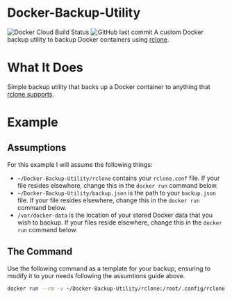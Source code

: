 # Docker-Backup-Utility
![Docker Cloud Build Status](https://img.shields.io/docker/cloud/build/jeffresc/docker-backup-utility?style=for-the-badge) ![GitHub last commit](https://img.shields.io/github/last-commit/JeffResc/Docker-Backup-Utility?style=for-the-badge)
A custom Docker backup utility to backup Docker containers using [rclone](https://rclone.org/).

# What It Does
Simple backup utility that backs up a Docker container to anything that [rclone supports](https://rclone.org/docs/).

# Example
## Assumptions
For this example I will assume the following things:
- `~/Docker-Backup-Utility/rclone` contains your `rclone.conf` file. If your file resides elsewhere, change this in the `docker run` command below.
- `~/Docker-Backup-Utility/backup.json` is the path to your `backup.json` file. If your file resides elsewhere, change this in the `docker run` command below.
- `/var/docker-data` is the location of your stored Docker data that you wish to backup. If your files reside elsewhere, change this in the `docker run` command below.
## The Command
Use the following command as a template for your backup, ensuring to modify it to your needs following the assumtions guide above.
```bash
docker run --rm -v ~/Docker-Backup-Utility/rclone:/root/.config/rclone -v ~/Docker-Backup-Utility/backup.json:/root/backup.json:ro /var/docker-data:/docker-data:ro -v /var/run/docker.sock:/var/run/docker.sock:ro jeffresc/docker-backup-utility:latest
```